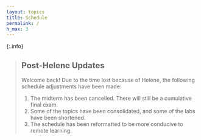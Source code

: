 ```yaml
---
layout: topics
title: Schedule
permalink: /
h_max: 3
---
```


{:.info}
> ## Post-Helene Updates
> Welcome back! Due to the time lost because of Helene, the following schedule adjustments have been made:
> 
> 1. The midterm has been cancelled. There will still be a cumulative final exam.
> 2. Some of the topics have been consolidated, and some of the labs have been shortened.
> 3. The schedule has been reformatted to be more conducive to remote learning.